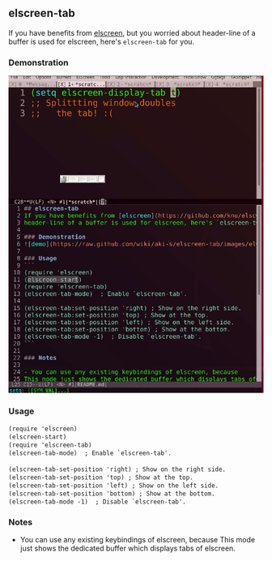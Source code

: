 ## elscreen-tab
If you have benefits from [elscreen](https://github.com/knu/elscreen), but you worried about
header-line of a buffer is used for elscreen, here's `elscreen-tab` for you.

### Demonstration
![demo](https://github.com/aki-s/elscreen-tab/blob/gh-pages/docs/images/elscreen-tab_demo.gif)

### Usage
```
(require 'elscreen)
(elscreen-start)
(require 'elscreen-tab)
(elscreen-tab-mode)  ; Enable `elscreen-tab'.

(elscreen-tab-set-position 'right) ; Show on the right side.
(elscreen-tab-set-position 'top) ; Show at the top.
(elscreen-tab-set-position 'left) ; Show on the left side.
(elscreen-tab-set-position 'bottom) ; Show at the bottom.
(elscreen-tab-mode -1)  ; Disable `elscreen-tab'.
```

### Notes

- You can use any existing keybindings of elscreen, because
This mode just shows the dedicated buffer which displays tabs of elscreen.
